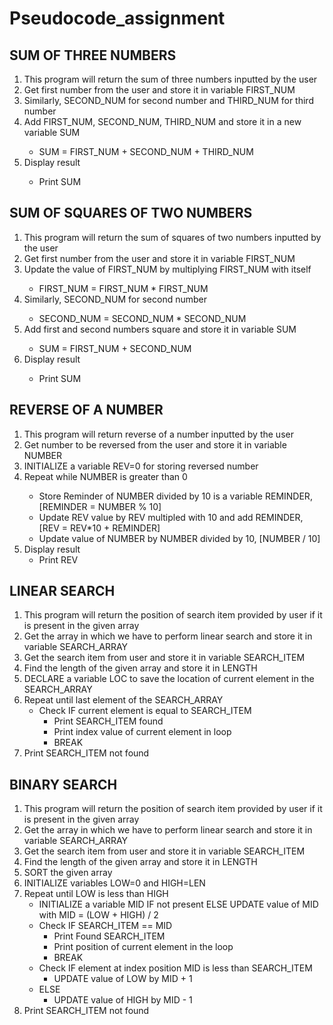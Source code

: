 # Pseudocode_assignment

## SUM OF THREE NUMBERS
<ol>
<li>This program will return the sum of three numbers inputted by the user
</li>
<li>Get first number from the user and store it in variable FIRST_NUM
</li>
<li>Similarly, SECOND_NUM for second number and THIRD_NUM for third number</li>
<li>Add FIRST_NUM, SECOND_NUM, THIRD_NUM and store it in a new variable SUM
</li>
<ul><li>SUM = FIRST_NUM + SECOND_NUM + THIRD_NUM
</li></ul>
<li>Display result</li>
<ul><li>Print SUM</li></ul>
</ol> 

## SUM OF SQUARES OF TWO NUMBERS
<ol>
<li>This program will return the sum of squares of two numbers inputted by the user </li>
<li>Get first number from the user and store it in variable FIRST_NUM</li>
<li>Update the value of FIRST_NUM by multiplying FIRST_NUM with itself</li>
<ul><li>FIRST_NUM = FIRST_NUM * FIRST_NUM</li></ul>
<li>Similarly, SECOND_NUM for second number </li>
<ul><li>SECOND_NUM = SECOND_NUM * SECOND_NUM</li></ul>
<li>Add first and second numbers square and store it in variable SUM</li>
<ul><li>SUM = FIRST_NUM + SECOND_NUM</li></ul>
<li>Display result</li>
<ul><li>Print SUM</li></ul>
</ol>

## REVERSE OF A NUMBER 
<ol>
<li>This program will return reverse of a number inputted by the user</li>
<li>Get number to be reversed from the user and store it in variable NUMBER</li>
<li>INITIALIZE a variable REV=0 for storing reversed number</li>
<li>Repeat while NUMBER is greater than 0</li>
<ul>
<li>Store Reminder of NUMBER divided by 10 is a variable REMINDER, [REMINDER = NUMBER % 10]
<li>Update REV value by REV multipled with 10 and add REMINDER, [REV = REV*10 + REMINDER]
<li>Update value of NUMBER by NUMBER divided by 10, [NUMBER / 10]
</ul>
<li>Display result
<ul>
<li>Print REV
</ul>
</ol>


## LINEAR SEARCH
<ol>
<li>This program will return the position of search item provided by user if it is present in the given array
<li>Get the array in which we have to perform linear search and store it in variable SEARCH_ARRAY
<li>Get the search item from user and store it in variable SEARCH_ITEM
<li>Find the length of the given array and store it in LENGTH
<li>DECLARE a variable LOC to save the location of current element in the SEARCH_ARRAY
<li>Repeat until last element of the SEARCH_ARRAY
<ul>
<li>Check IF current element is equal to SEARCH_ITEM
<ul>
<li>Print SEARCH_ITEM found
<li>Print index value of current element in loop
<li>BREAK
</ul>
<!-- <li>ELSE
<ul>
<li>Continue the loop
</ul> -->
</ul>
<li>Print SEARCH_ITEM not found
</ol>

## BINARY SEARCH 
<ol>
<li>This program will return the position of search item provided by user if it is present in the given array
<li>Get the array in which we have to perform linear search and store it in variable SEARCH_ARRAY
<li>Get the search item from user and store it in variable SEARCH_ITEM
<li>Find the length of the given array and store it in LENGTH
<li>SORT the given array
<li>INITIALIZE variables LOW=0 and HIGH=LEN
<li>Repeat until LOW is less than HIGH
<ul>
<li>INITIALIZE a variable MID IF not present ELSE UPDATE value of MID with MID = (LOW + HIGH) / 2
<li>Check IF SEARCH_ITEM == MID 
<ul>
<li>Print Found SEARCH_ITEM
<li>Print position of current element in the loop
<li>BREAK
</ul>
<li>Check IF element at index position MID is less than SEARCH_ITEM
<ul>
<li>UPDATE value of LOW by MID + 1
</ul>
<li>ELSE
<ul>
<li>UPDATE value of HIGH by MID - 1
</ul>
</ul>
<li>Print SEARCH_ITEM not found 
</ol>